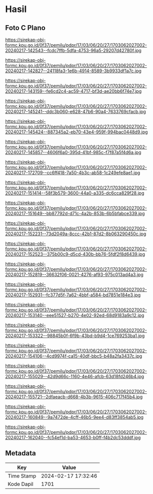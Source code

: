 # Hasil

## Foto C Plano

https://sirekap-obj-formc.kpu.go.id/0f37/pemilu/pdpr/17/03/06/20/27/1703062027002-20240217-142543--fcdc7ffb-5dfa-4753-96a5-29207d42780f.jpg

https://sirekap-obj-formc.kpu.go.id/0f37/pemilu/pdpr/17/03/06/20/27/1703062027002-20240217-142827--24118fa3-1e6b-4914-8589-3b9933df1a7c.jpg

https://sirekap-obj-formc.kpu.go.id/0f37/pemilu/pdpr/17/03/06/20/27/1703062027002-20240217-143159--fe6cd2c4-ac59-4717-bf3d-ae20bb6f74e7.jpg

https://sirekap-obj-formc.kpu.go.id/0f37/pemilu/pdpr/17/03/06/20/27/1703062027002-20240217-145241--ddc3b060-e628-47b6-90a4-7633769cfacb.jpg

https://sirekap-obj-formc.kpu.go.id/0f37/pemilu/pdpr/17/03/06/20/27/1703062027002-20240217-145424--887345a2-eb70-43e4-959f-994bac0448d9.jpg

https://sirekap-obj-formc.kpu.go.id/0f37/pemilu/pdpr/17/03/06/20/27/1703062027002-20240217-145857--4606f6a0-395d-41bf-985c-f7f87a5f4d6a.jpg

https://sirekap-obj-formc.kpu.go.id/0f37/pemilu/pdpr/17/03/06/20/27/1703062027002-20240217-172709--cc6ff418-7a50-4b3c-ab58-1c249efe8ae1.jpg

https://sirekap-obj-formc.kpu.go.id/0f37/pemilu/pdpr/17/03/06/20/27/1703062027002-20240217-151414--58f3b579-3600-44a0-a335-dc6cca829f28.jpg

https://sirekap-obj-formc.kpu.go.id/0f37/pemilu/pdpr/17/03/06/20/27/1703062027002-20240217-151649--bb87792d-d71c-4a2b-853b-6b5bfabce339.jpg

https://sirekap-obj-formc.kpu.go.id/0f37/pemilu/pdpr/17/03/06/20/27/1703062027002-20240217-152231--73d2049a-8ccc-42b1-87d2-8b063290450c.jpg

https://sirekap-obj-formc.kpu.go.id/0f37/pemilu/pdpr/17/03/06/20/27/1703062027002-20240217-152523--375b00c9-d5cd-430b-bb76-5fdf2f8d6439.jpg

https://sirekap-obj-formc.kpu.go.id/0f37/pemilu/pdpr/17/03/06/20/27/1703062027002-20240217-152819--36632f06-0021-4276-af93-975c013ad4a3.jpg

https://sirekap-obj-formc.kpu.go.id/0f37/pemilu/pdpr/17/03/06/20/27/1703062027002-20240217-152931--fc377d5f-7a62-4bbf-a584-bd7851e184e3.jpg

https://sirekap-obj-formc.kpu.go.id/0f37/pemilu/pdpr/17/03/06/20/27/1703062027002-20240217-153140--eee51527-b270-4e02-92ed-68d9183a9c12.jpg

https://sirekap-obj-formc.kpu.go.id/0f37/pemilu/pdpr/17/03/06/20/27/1703062027002-20240217-153322--98845b0f-6f9b-43bd-b9d4-1ce769253ba1.jpg

https://sirekap-obj-formc.kpu.go.id/0f37/pemilu/pdpr/17/03/06/20/27/1703062027002-20240217-154106--4cd9974f-ca15-40df-bbc5-b48a2fa3437c.jpg

https://sirekap-obj-formc.kpu.go.id/0f37/pemilu/pdpr/17/03/06/20/27/1703062027002-20240217-155029--42d9d66c-1160-4e46-afcb-63d18fd246b4.jpg

https://sirekap-obj-formc.kpu.go.id/0f37/pemilu/pdpr/17/03/06/20/27/1703062027002-20240217-155721--2dfaeacb-d668-4b3b-9615-406c717f45b4.jpg

https://sirekap-obj-formc.kpu.go.id/0f37/pemilu/pdpr/17/03/06/20/27/1703062027002-20240217-160849--9a7472de-4cff-46b5-9ee4-d83ff3854ab5.jpg

https://sirekap-obj-formc.kpu.go.id/0f37/pemilu/pdpr/17/03/06/20/27/1703062027002-20240217-162040--fc54ef1d-ba53-4653-b0ff-f4b2dc53dddf.jpg


## Metadata

| Key        | Value               |
| ---------- | ------------------- |
| Time Stamp | 2024-02-17 17:32:46 |
| Kode Dapil | 1701                |



